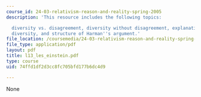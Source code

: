 ```yaml
---
course_id: 24-03-relativism-reason-and-reality-spring-2005
description: 'This resource includes the following topics:

  diversity vs. disagreement, diversity without disagreement, explanations of moral
  diversity, and structure of Harman''s argument.'
file_location: /coursemedia/24-03-relativism-reason-and-reality-spring-2005/74ffd1df2d3cc8fc705bfd177b6dc4d9_l13_les_einstein.pdf
file_type: application/pdf
layout: pdf
title: l13_les_einstein.pdf
type: course
uid: 74ffd1df2d3cc8fc705bfd177b6dc4d9

---
```

None